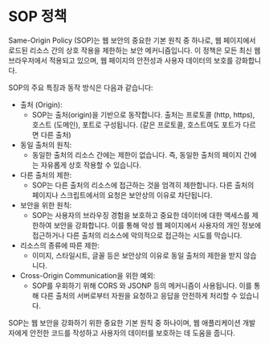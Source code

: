 # SOP 정책

Same-Origin Policy (SOP)는 웹 보안의 중요한 기본 원칙 중 하나로, 웹 페이지에서 로드된 리소스 간의 상호 작용을 제한하는 보안 메커니즘입니다. 이 정책은 모든 최신 웹 브라우저에서 적용되고 있으며, 웹 페이지의 안전성과 사용자 데이터의 보호를 강화합니다.

SOP의 주요 특징과 동작 방식은 다음과 같습니다:

- 출처 (Origin):
  - SOP는 출처(origin)을 기반으로 동작합니다. 출처는 프로토콜 (http, https), 호스트 (도메인), 포트로 구성됩니다. (같은 프로토콜, 호스트여도 포트가 다르면 다른 출처)
- 동일 출처의 원칙:
  - 동일한 출처의 리소스 간에는 제한이 없습니다. 즉, 동일한 출처의 페이지 간에는 자유롭게 상호 작용할 수 있습니다.
- 다른 출처의 제한:
  - SOP는 다른 출처의 리소스에 접근하는 것을 엄격히 제한합니다. 다른 출처의 페이지나 스크립트에서의 요청은 보안상의 이유로 차단됩니다.
- 보안을 위한 원칙:
  - SOP는 사용자의 브라우징 경험을 보호하고 중요한 데이터에 대한 액세스를 제한하여 보안을 강화합니다. 이를 통해 악성 웹 페이지에서 사용자의 개인 정보에 접근하거나 다른 출처의 리소스에 악의적으로 접근하는 시도를 막습니다.
- 리소스의 종류에 따른 제한:
  - 이미지, 스타일시트, 글꼴 등은 보안상의 이유로 동일 출처의 제한을 받지 않습니다.
- Cross-Origin Communication을 위한 예외:
  - SOP를 우회하기 위해 CORS 와 JSONP 등의 메커니즘이 사용됩니다. 이를 통해 다른 출처의 서버로부터 자원을 요청하고 응답을 안전하게 처리할 수 있습니다.

SOP는 웹 보안을 강화하기 위한 중요한 기본 원칙 중 하나이며, 웹 애플리케이션 개발자에게 안전한 코드를 작성하고 사용자의 데이터를 보호하는 데 도움을 줍니다.
